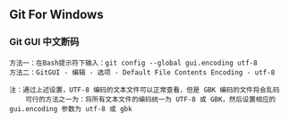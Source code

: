 ## Git For Windows

### Git GUI 中文断码

	方法一：在Bash提示符下输入：git config --global gui.encoding utf-8
	方法二：GitGUI - 编辑 - 选项 - Default File Contents Encoding - utf-8
	
	注：通过上述设置，UTF-8 编码的文本文件可以正常查看，但是 GBK 编码的文件将会乱码
		可行的方法之一为：将所有文本文件的编码统一为 UTF-8 或 GBK，然后设置相应的 gui.encoding 参数为 utf-8 或 gbk